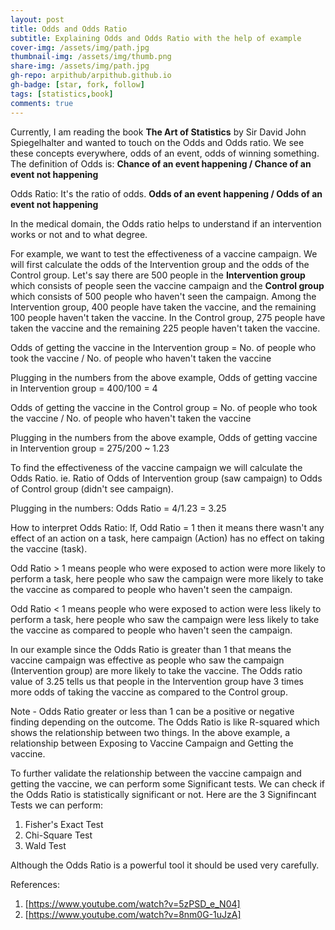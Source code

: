 ```yaml
---
layout: post
title: Odds and Odds Ratio
subtitle: Explaining Odds and Odds Ratio with the help of example
cover-img: /assets/img/path.jpg
thumbnail-img: /assets/img/thumb.png
share-img: /assets/img/path.jpg
gh-repo: arpithub/arpithub.github.io
gh-badge: [star, fork, follow]
tags: [statistics,book]
comments: true
---
```


Currently, I am reading the book **The Art of Statistics** by Sir David John Spiegelhalter and wanted to touch on the Odds and Odds ratio.
We see these concepts everywhere, odds of an event, odds of winning something.
The definition of Odds is:
 __Chance of an event happening / Chance of an event not happening__

Odds Ratio: It's the ratio of odds. 
__Odds of an event happening / Odds of an event not happening__

In the medical domain, the Odds ratio helps to understand if an intervention works or not and to what degree.

For example, we want to test the effectiveness of a vaccine campaign. We will first calculate the odds of the Intervention group and the odds of the Control group.
Let's say there are 500 people in the **Intervention group** which consists of people seen the vaccine campaign and the **Control group** which consists of 500 people who haven't seen the campaign.
Among the Intervention group, 400 people have taken the vaccine, and the remaining 100 people haven't taken the vaccine.
In the Control group, 275 people have taken the vaccine and the remaining 225 people haven't taken the vaccine.

Odds of getting the vaccine in the Intervention group = No. of people who took the vaccine / No. of people who haven't taken the vaccine

Plugging in the numbers from the above example,
Odds of getting vaccine in Intervention group = 400/100 = 4

Odds of getting the vaccine in the Control group = No. of people who took the vaccine / No. of people who haven't taken the vaccine

Plugging in the numbers from the above example,
Odds of getting vaccine in Intervention group = 275/200 ~ 1.23

To find the effectiveness of the vaccine campaign we will calculate the Odds Ratio.
ie. Ratio of Odds of Intervention group (saw campaign) to Odds of Control group (didn't see campaign).

Plugging in the numbers:
Odds Ratio = 4/1.23 = 3.25

How to interpret Odds Ratio:
If, 
Odd Ratio = 1 then it means there wasn't any effect of an action on a task, here campaign (Action) has no effect on taking the vaccine (task).

Odd Ratio > 1 means people who were exposed to action were more likely to perform a task, here people who saw the campaign were more likely to take the vaccine as compared to people who haven't seen the campaign.

Odd Ratio < 1 means people who were exposed to action were less likely to perform a task, here people who saw the campaign were less likely to take the vaccine as compared to people who haven't seen the campaign.

In our example since the Odds Ratio is greater than 1 that means the vaccine campaign was effective as people who saw the campaign (Intervention group) are more likely to take the vaccine.
The Odds ratio value of 3.25 tells us that people in the Intervention group have 3 times more odds of taking the vaccine as compared to the Control group.

Note - Odds Ratio greater or less than 1 can be a positive or negative finding depending on the outcome.
The Odds Ratio is like R-squared which shows the relationship between two things. In the above example, a relationship between Exposing to Vaccine Campaign and Getting the vaccine.

To further validate the relationship between the vaccine campaign and getting the vaccine, we can perform some Significant tests. We can check if the Odds Ratio is statistically significant or not.
Here are the 3 Signifincant Tests we can perform:
1. Fisher's Exact Test
2. Chi-Square Test
3. Wald Test

Although the Odds Ratio is a powerful tool it should be used very carefully.

References:
1. [https://www.youtube.com/watch?v=5zPSD_e_N04]
2. [https://www.youtube.com/watch?v=8nm0G-1uJzA]
